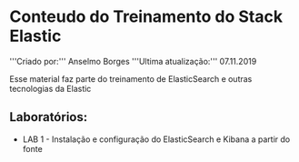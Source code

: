 # Conteudo do Treinamento do Stack Elastic
'''Criado por:''' Anselmo Borges
'''Ultima atualização:''' 07.11.2019

Esse material faz parte do treinamento de ElasticSearch e outras tecnologias da Elastic

## Laboratórios:
* LAB 1 - Instalação e configuração do ElasticSearch e Kibana a partir do fonte
